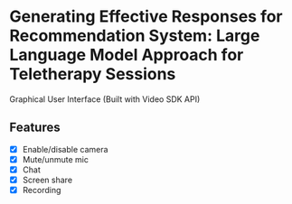 # Generating Effective Responses for Recommendation System: Large Language Model Approach for Teletherapy Sessions

Graphical User Interface (Built with Video SDK API)

## Features

- [x] Enable/disable camera
- [x] Mute/unmute mic
- [x] Chat
- [x] Screen share
- [x] Recording
